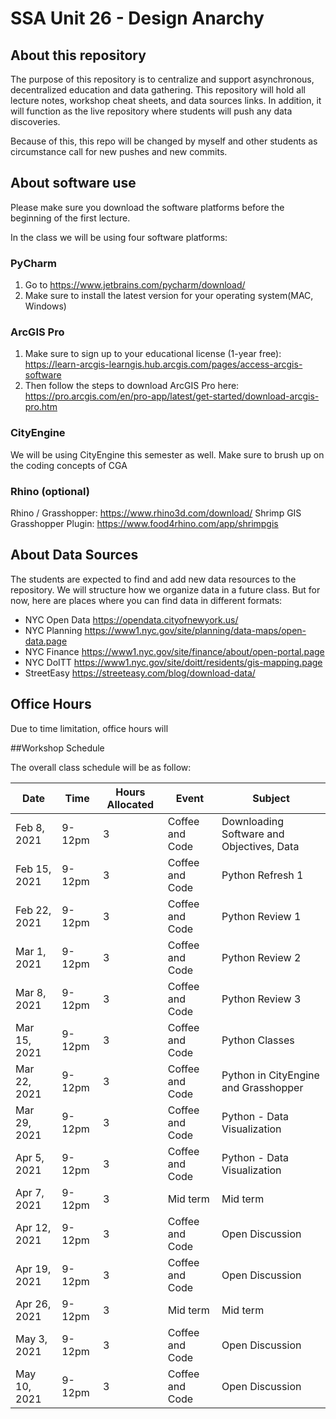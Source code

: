 # SSA Unit 26 - Design Anarchy 

## About this repository
The purpose of this repository is to centralize and support asynchronous, decentralized education and data gathering. This repository will hold all lecture notes, workshop cheat sheets, and data sources links. In addition, it will function as the live repository where students will push any data discoveries.

Because of this, this repo will be changed by myself and other students as circumstance call for new pushes and new commits.

## About software use


Please make sure you download the software platforms before the beginning of the first lecture.

In the class we will be using four software platforms:

### PyCharm
1. Go to https://www.jetbrains.com/pycharm/download/
2. Make sure to install the latest version for your operating system(MAC, Windows)

### ArcGIS Pro
1. Make sure to sign up to your educational license (1-year free): https://learn-arcgis-learngis.hub.arcgis.com/pages/access-arcgis-software
2. Then follow the steps to download ArcGIS Pro here: https://pro.arcgis.com/en/pro-app/latest/get-started/download-arcgis-pro.htm

### CityEngine
We will be using CityEngine this semester as well. Make sure to brush up on the coding concepts of CGA

### Rhino (optional)
Rhino / Grasshopper: https://www.rhino3d.com/download/
Shrimp GIS Grasshopper Plugin: https://www.food4rhino.com/app/shrimpgis


## About Data Sources

The students are expected to find and add new data resources to the repository. We will structure how we organize data in a future class. But for now, here are places where you can find data in different formats:

- NYC Open Data	https://opendata.cityofnewyork.us/
- NYC Planning	https://www1.nyc.gov/site/planning/data-maps/open-data.page
- NYC Finance	https://www1.nyc.gov/site/finance/about/open-portal.page
- NYC DoITT	https://www1.nyc.gov/site/doitt/residents/gis-mapping.page
- StreetEasy	https://streeteasy.com/blog/download-data/

## Office Hours
Due to time limitation, office hours will 

##Workshop Schedule

The overall class schedule will be as follow:

| Date | Time | Hours Allocated | Event | Subject |
| --- | --- | --- | --- |--- | 
| Feb 8, 2021 | 9-12pm | 3 | Coffee and Code | Downloading Software and Objectives, Data
| Feb 15, 2021 | 9-12pm | 3 | Coffee and Code | Python Refresh 1
| Feb 22, 2021 | 9-12pm | 3 | Coffee and Code | Python Review 1
| Mar 1, 2021 | 9-12pm | 3 | Coffee and Code | Python Review 2
| Mar 8, 2021 | 9-12pm | 3 | Coffee and Code | Python Review 3
| Mar 15, 2021 | 9-12pm | 3 | Coffee and Code | Python Classes
| Mar 22, 2021 | 9-12pm | 3 | Coffee and Code | Python in CityEngine and Grasshopper
| Mar 29, 2021 | 9-12pm | 3 | Coffee and Code | Python - Data Visualization
| Apr 5, 2021 | 9-12pm | 3 | Coffee and Code | Python - Data Visualization
| Apr 7, 2021 | 9-12pm | 3 | Mid term |  Mid term
| Apr 12, 2021 | 9-12pm | 3 | Coffee and Code | Open Discussion
| Apr 19, 2021 | 9-12pm | 3 | Coffee and Code | Open Discussion
| Apr 26, 2021 | 9-12pm | 3 | Mid term | Mid term
| May 3, 2021 | 9-12pm | 3 | Coffee and Code | Open Discussion
| May 10, 2021 | 9-12pm | 3 | Coffee and Code | Open Discussion



